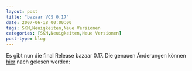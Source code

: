 ```yaml
---
layout: post
title: "bazaar VCS 0.17"
date: 2007-06-18 00:00:00
tags: SKM,Neuigkeiten,Neue Versionen
categories: [SKM,Neuigkeiten,Neue Versionen]
post-type: blog
---
```

Es gibt nun die final Release bazaar 0.17.
Die genauen Änderungen können [hier](https://launchpad.net/bzr/0.17/0.17 "hier") nach gelesen  werden:
